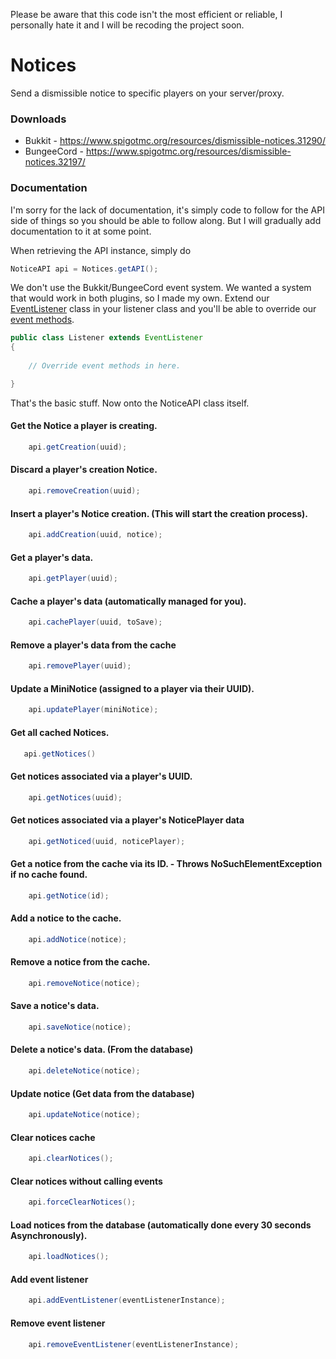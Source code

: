 Please be aware that this code isn't the most efficient or reliable, I personally hate it and I will be recoding the project soon.

# Notices
Send a dismissible notice to specific players on your server/proxy.

### Downloads

* Bukkit - https://www.spigotmc.org/resources/dismissible-notices.31290/
* BungeeCord - https://www.spigotmc.org/resources/dismissible-notices.32197/

### Documentation

I'm sorry for the lack of documentation, it's simply code to follow for the API side of things so you should be able to follow along. But I will gradually add documentation to it at some point.

When retrieving the API instance, simply do
```Java
NoticeAPI api = Notices.getAPI();
```

We don't use the Bukkit/BungeeCord event system. We wanted a system that would work in both plugins, so I made my own. Extend our [EventListener](https://github.com/LoonyRules/Notices/blob/master/common/src/main/java/uk/co/loonyrules/notices/api/listeners/EventListener.java) class in your listener class and you'll be able to override our [event methods](https://github.com/LoonyRules/Notices/tree/master/common/src/main/java/uk/co/loonyrules/notices/api/events). 
```Java
public class Listener extends EventListener
{
    
    // Override event methods in here.

}
```

That's the basic stuff. Now onto the NoticeAPI class itself. 

#### Get the Notice a player is creating.
```Java
    api.getCreation(uuid);
```

#### Discard a player's creation Notice.
```Java
    api.removeCreation(uuid);
```

#### Insert a player's Notice creation. (This will start the creation process).
```Java
    api.addCreation(uuid, notice);
```

#### Get a player's data.
```Java
    api.getPlayer(uuid);
```

#### Cache a player's data (automatically managed for you).
```Java
    api.cachePlayer(uuid, toSave);
```

#### Remove a player's data from the cache
```Java
    api.removePlayer(uuid);
```

#### Update a MiniNotice (assigned to a player via their UUID).
```Java
    api.updatePlayer(miniNotice);
```

#### Get all cached Notices.
```Java
   api.getNotices()
```


#### Get notices associated via a player's UUID.
```Java
    api.getNotices(uuid);
```

#### Get notices associated via a player's NoticePlayer data
```Java
    api.getNoticed(uuid, noticePlayer);
```

#### Get a notice from the cache via its ID. - Throws NoSuchElementException if no cache found.
```Java
    api.getNotice(id);
```

#### Add a notice to the cache.
```Java
    api.addNotice(notice);
```

#### Remove a notice from the cache.
```Java
    api.removeNotice(notice);
```

#### Save a notice's data.
```Java
    api.saveNotice(notice);
```

#### Delete a notice's data. (From the database)
```Java
    api.deleteNotice(notice);
```

#### Update notice (Get data from the database)
```Java
    api.updateNotice(notice);
```

#### Clear notices cache
```Java
    api.clearNotices();
```

#### Clear notices without calling events
```Java
    api.forceClearNotices();
```

#### Load notices from the database (automatically done every 30 seconds Asynchronously).
```Java
    api.loadNotices();
```

#### Add event listener
```Java
    api.addEventListener(eventListenerInstance);
```

#### Remove event listener
```Java
    api.removeEventListener(eventListenerInstance);
```

